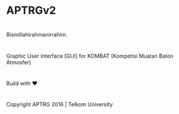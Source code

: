 # APTRGv2
#
Bismillahirahmanirrahim.
#
Graphic User Interface [GUI] for KOMBAT (Kompetisi Muatan Balon Atmosfer)
#
Build with ♥
#
Copyright APTRG 2016 | Telkom University

